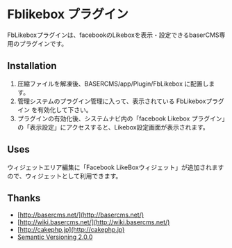 # Fblikebox プラグイン #

FbLikeboxプラグインは、facebookのLikeboxを表示・設定できるbaserCMS専用のプラグインです。


## Installation ##

1. 圧縮ファイルを解凍後、BASERCMS/app/Plugin/FbLikebox に配置します。
2. 管理システムのプラグイン管理に入って、表示されている FbLikeboxプラグイン を有効化して下さい。
3. プラグインの有効化後、システムナビ内の「facebook Likebox プラグイン」の「表示設定」にアクセスすると、Likebox設定画面が表示されます。


## Uses ##

ウィジェットエリア編集に「Facebook LikeBoxウィジェット」が追加されますので、ウィジェットとして利用できます。


## Thanks ##

- [http://basercms.net/](http://basercms.net/)
- [http://wiki.basercms.net/](http://wiki.basercms.net/)
- [http://cakephp.jp](http://cakephp.jp)
- [Semantic Versioning 2.0.0](http://semver.org/lang/ja/)
